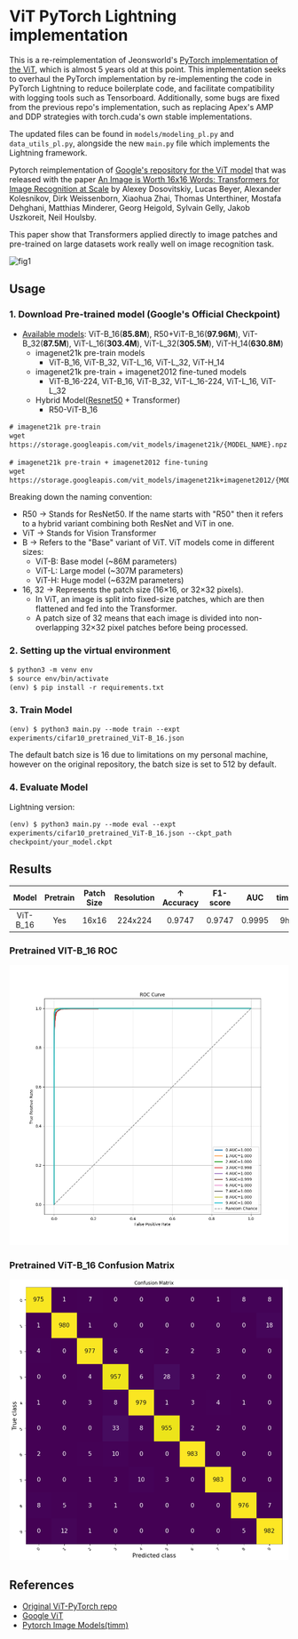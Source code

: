 # ViT PyTorch Lightning implementation
This is a re-reimplementation of Jeonsworld's [PyTorch implementation of the ViT](https://github.com/jeonsworld/ViT-pytorch), which is almost 5 years old at this point. This implementation seeks to overhaul the PyTorch implementation by re-implementing the code in PyTorch Lightning to reduce boilerplate code, and facilitate compatibility with logging tools such as Tensorboard. Additionally, some bugs are fixed from the previous repo's implementation, such as replacing Apex's AMP and DDP strategies with torch.cuda's own stable implementations.

The updated files can be found in `models/modeling_pl.py` and `data_utils_pl.py`, alongside the new `main.py` file which implements the Lightning framework.

Pytorch reimplementation of [Google's repository for the ViT model](https://github.com/google-research/vision_transformer) that was released with the paper [An Image is Worth 16x16 Words: Transformers for Image Recognition at Scale](https://arxiv.org/abs/2010.11929) by Alexey Dosovitskiy, Lucas Beyer, Alexander Kolesnikov, Dirk Weissenborn, Xiaohua Zhai, Thomas Unterthiner, Mostafa Dehghani, Matthias Minderer, Georg Heigold, Sylvain Gelly, Jakob Uszkoreit, Neil Houlsby.

This paper show that Transformers applied directly to image patches and pre-trained on large datasets work really well on image recognition task.

![fig1](./img/figure1.png)


## Usage
### 1. Download Pre-trained model (Google's Official Checkpoint)
* [Available models](https://console.cloud.google.com/storage/vit_models/): ViT-B_16(**85.8M**), R50+ViT-B_16(**97.96M**), ViT-B_32(**87.5M**), ViT-L_16(**303.4M**), ViT-L_32(**305.5M**), ViT-H_14(**630.8M**)
  * imagenet21k pre-train models
    * ViT-B_16, ViT-B_32, ViT-L_16, ViT-L_32, ViT-H_14
  * imagenet21k pre-train + imagenet2012 fine-tuned models
    * ViT-B_16-224, ViT-B_16, ViT-B_32, ViT-L_16-224, ViT-L_16, ViT-L_32
  * Hybrid Model([Resnet50](https://github.com/google-research/big_transfer) + Transformer)
    * R50-ViT-B_16
```
# imagenet21k pre-train
wget https://storage.googleapis.com/vit_models/imagenet21k/{MODEL_NAME}.npz

# imagenet21k pre-train + imagenet2012 fine-tuning
wget https://storage.googleapis.com/vit_models/imagenet21k+imagenet2012/{MODEL_NAME}.npz

```

Breaking down the naming convention:
- R50 → Stands for ResNet50. If the name starts with "R50" then it refers to a hybrid variant combining both ResNet and ViT in one.
- ViT → Stands for Vision Transformer
- B → Refers to the "Base" variant of ViT. ViT models come in different sizes:
  - ViT-B: Base model (~86M parameters)
  - ViT-L: Large model (~307M parameters)
  - ViT-H: Huge model (~632M parameters)
- 16, 32 → Represents the patch size (16×16, or 32×32 pixels).
  - In ViT, an image is split into fixed-size patches, which are then flattened and fed into the Transformer.
  - A patch size of 32 means that each image is divided into non-overlapping 32×32 pixel patches before being processed.

### 2. Setting up the virtual environment

```
$ python3 -m venv env
$ source env/bin/activate
(env) $ pip install -r requirements.txt
```

### 3. Train Model
```
(env) $ python3 main.py --mode train --expt experiments/cifar10_pretrained_ViT-B_16.json
```

The default batch size is 16 due to limitations on my personal machine, however on the original repository, the batch size is set to 512 by default.

### 4. Evaluate Model
Lightning version:
```
(env) $ python3 main.py --mode eval --expt experiments/cifar10_pretrained_ViT-B_16.json --ckpt_path checkpoint/your_model.ckpt
```


## Results


|    Model     |  Pretrain   | Patch Size | Resolution |   ↑ Accuracy  |    F1-score    |    AUC    |  time   |
|:------------:|:-----------:|:----------:|:----------:|:-------------:|:--------------:|:---------:|:-------:|
|   ViT-B_16   | Yes         |   16x16    |  224x224   |     0.9747    |     0.9747     |   0.9995  |    9h   |

### Pretrained VIT-B_16 ROC

![img](./img/roc_curve.png)

### Pretrained ViT-B_16 Confusion Matrix

![img](./img/confusion_matrix.png)

## References
* [Original ViT-PyTorch repo](https://github.com/jeonsworld/ViT-pytorch)
* [Google ViT](https://github.com/google-research/vision_transformer)
* [Pytorch Image Models(timm)](https://github.com/rwightman/pytorch-image-models)
